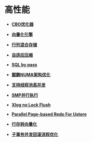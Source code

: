 # 高性能<a name="ZH-CN_TOPIC_0000001151995071"></a>

-   **[CBO优化器](CBO优化器.md)**  

-   **[向量化引擎](向量化引擎.md)**  

-   **[行列混合存储](行列混合存储.md)**  

-   **[自适应压缩](自适应压缩.md)**  

-   **[SQL by pass](SQL-by-pass.md)**  

-   **[鲲鹏NUMA架构优化](鲲鹏NUMA架构优化.md)**  

-   **[支持线程池高并发](支持线程池高并发.md)**  

-   **[SMP并行执行](SMP并行执行.md)**  

-   **[Xlog no Lock Flush](Xlog-no-Lock-Flush.md)**  

-   **[Parallel Page-based Redo For Ustore](Parallel-Page-based-Redo-For-Ustore.md)**  

-   **[行存转向量化](行存转向量化.md)**  

-   **[子事务并发回滚流程优化](子事务并发回滚流程优化.md)**



